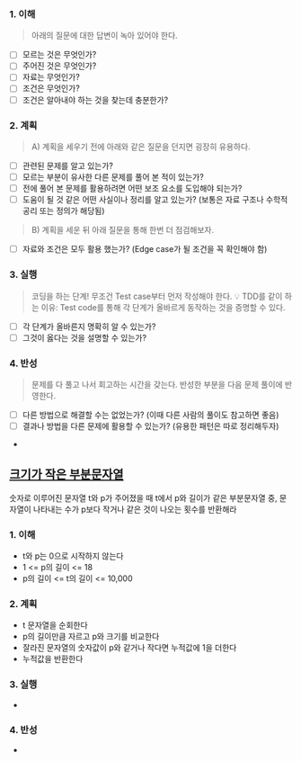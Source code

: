 ### 1. 이해
> 아래의 질문에 대한 답변이 녹아 있어야 한다.

- [ ] 모르는 것은 무엇인가?
- [ ] 주어진 것은 무엇인가?
- [ ] 자료는 무엇인가?
- [ ] 조건은 무엇인가?
- [ ] 조건은 알아내야 하는 것을 찾는데 충분한가?

### 2. 계획
> A) 계획을 세우기 전에 아래와 같은 질문을 던지면 굉장히 유용하다.

- [ ] 관련된 문제를 알고 있는가?
- [ ] 모르는 부분이 유사한 다른 문제를 풀어 본 적이 있는가?
- [ ] 전에 풀어 본 문제를 활용하려면 어떤 보조 요소를 도입해야 되는가?
- [ ] 도움이 될 것 같은 어떤 사실이나 정리를 알고 있는가? (보통은 자료 구조나 수학적 공리 또는 정의가 해당됨)

> B) 계획을 세운 뒤 아래 질문을 통해 한번 더 점검해보자.

- [ ] 자료와 조건은 모두 활용 했는가? (Edge case가 될 조건을 꼭 확인해야 함)

### 3. 실행
> 코딩을 하는 단계! 무조건 Test case부터 먼저 작성해야 한다.
💡 TDD를 같이 하는 이유: Test code를 통해 각 단계가 올바르게 동작하는 것을 증명할 수 있다.

- [ ] 각 단계가 올바른지 명확히 알 수 있는가?
- [ ] 그것이 옳다는 것을 설명할 수 있는가?

### 4. 반성
> 문제를 다 풀고 나서 회고하는 시간을 갖는다. 반성한 부분을 다음 문제 풀이에 반영한다.

- [ ] 다른 방법으로 해결할 수는 없었는가? (이때 다른 사람의 풀이도 참고하면 좋음)
- [ ] 결과나 방법을 다른 문제에 활용할 수 있는가? (유용한 패턴은 따로 정리해두자)
- 
## [크기가 작은 부분문자열](https://school.programmers.co.kr/learn/courses/30/lessons/147355)
숫자로 이루어진 문자열 t와 p가 주어졌을 때 t에서 p와 길이가 같은 부분문자열 중, 문자열이 나타내는 수가 p보다 작거나 같은 것이 나오는 횟수를 반환해라

### 1. 이해
- t와 p는 0으로 시작하지 않는다 
- 1 <= p의 길이 <= 18
- p의 길이 <= t의 길이 <= 10,000

### 2. 계획
- t 문자열을 순회한다 
- p의 길이만큼 자르고 p와 크기를 비교한다
- 잘라진 문자열의 숫자값이 p와 같거나 작다면 누적값에 1을 더한다 
- 누적값을 반환한다

### 3. 실행
- 

### 4. 반성
-
